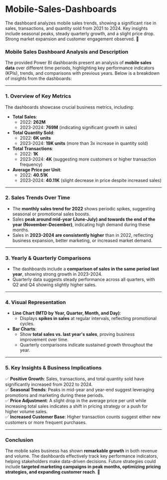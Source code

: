 # Mobile-Sales-Dashboards
The dashboard analyzes mobile sales trends, showing a significant rise in sales, transactions, and quantity sold from 2021 to 2024. Key insights include seasonal peaks, steady quarterly growth, and a slight price drop. Strong market expansion and customer engagement observed. 🚀
### **Mobile Sales Dashboard Analysis and Description**  

The provided Power BI dashboards present an analysis of **mobile sales data** over different time periods, highlighting key performance indicators (KPIs), trends, and comparisons with previous years. Below is a breakdown of insights from the dashboards:

---

### **1. Overview of Key Metrics**  
The dashboards showcase crucial business metrics, including:  
- **Total Sales**:  
  - 2022: **262M**  
  - 2023-2024: **769M** (indicating significant growth in sales)  
- **Total Quantity Sold**:  
  - 2022: **6K units**  
  - 2023-2024: **19K units** (more than 3x increase in quantity sold)  
- **Total Transactions**:  
  - 2022: **1K**  
  - 2023-2024: **4K** (suggesting more customers or higher transaction frequency)  
- **Average Price per Unit**:  
  - 2022: **40.51K**  
  - 2023-2024: **40.11K** (slight decrease in price despite increased sales)  

---

### **2. Sales Trends Over Time**  
- The **monthly sales trend for 2022** shows periodic spikes, suggesting seasonal or promotional sales boosts.  
- Sales **peak around mid-year (June-July) and towards the end of the year (November-December)**, indicating high demand during these months.  
- Sales in **2023-2024 are consistently higher** than in 2022, reflecting business expansion, better marketing, or increased market demand.  

---

### **3. Yearly & Quarterly Comparisons**  
- The dashboards include a **comparison of sales in the same period last year**, showing strong growth in 2023-2024.  
- Quarterly data suggests steady performance across all quarters, with Q2 and Q4 showing slightly higher sales.  

---

### **4. Visual Representation**  
- **Line Chart (MTD by Year, Quarter, Month, and Day)**:  
  - Displays **spikes in sales** at regular intervals, reflecting promotional cycles.  
- **Bar Charts**:  
  - Show **total sales vs. last year's sales**, proving business improvement over time.  
  - Quarterly comparisons indicate sustained growth throughout the year.  

---

### **5. Key Insights & Business Implications**  
✅ **Positive Growth**: Sales, transactions, and total quantity sold have significantly increased from 2022 to 2024.  
✅ **Seasonal Trends**: Peaks in mid-year and year-end suggest leveraging promotions and marketing during these periods.  
✅ **Price Adjustment**: A slight drop in the average price per unit while increasing total sales indicates a shift in pricing strategy or a push for higher volume sales.  
✅ **Increased Customer Base**: Higher transaction counts suggest either new customers or more frequent purchases.  

---

### **Conclusion**  
The mobile sales business has shown **remarkable growth** in both revenue and volume. The dashboards effectively track key performance indicators, helping stakeholders make data-driven decisions. Future strategies could include **targeted marketing campaigns in peak months, optimizing pricing strategies, and expanding customer reach**. 🚀
